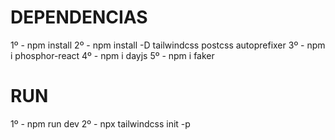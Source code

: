 # DEPENDENCIAS
1º - npm install 
2º - npm install -D tailwindcss postcss autoprefixer
3º - npm i phosphor-react
4º - npm i dayjs
5º - npm i faker


# RUN
1º - npm run dev
2º - npx tailwindcss init -p